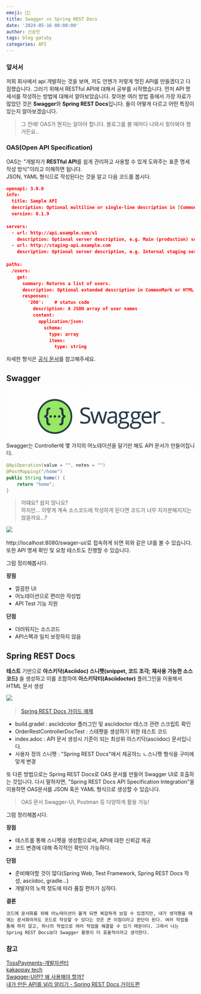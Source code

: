 ```yaml
---
emoji: 🍲🍚
title: Swagger vs Spring REST Docs
date: '2024-05-16 00:00:00'
author: 신승민
tags: blog gatsby 
categories: API
---
```


### 앞서서

저희 회사에서 api 개발하는 것을 보며, 저도 언젠가 저렇게 멋진 API를 만들겠다고 다짐했습니다. 그러기 위해서 RESTful API에 대해서 공부를 시작했습니다. 먼저 API 명세서를 작성하는 방법에 대해서 알아보았습니다. 찾아본 여러 방법 중에서 가장 자료가 많았던 것은 **Swagger**와 **Spring REST Docs**입니다. 둘이 어떻게 다르고 어떤 특징이 있는지 알아보겠습니다.

> 그 전에! OAS가 뭔지는 알아야 합니다.
> 블로그를 볼 때마다 나와서 찾아봐야 했거든요..

### OAS(Open API Specification)
OAS는 "개발자가 **RESTful API**를 쉽게 관리하고 사용할 수 있게 도와주는 표준 명세 작성 방식"이라고 이해하면 됩니다.   
JSON, YAML 형식으로 작성된다는 것을 알고 다음 코드를 봅시다.   
```json
openapi: 3.0.0
info:
  title: Sample API
  description: Optional multiline or single-line description in [CommonMark](http://commonmark.org/help/) or HTML.
  version: 0.1.9

servers:
  - url: http://api.example.com/v1
    description: Optional server description, e.g. Main (production) server
  - url: http://staging-api.example.com
    description: Optional server description, e.g. Internal staging server for testing

paths:
  /users:
    get:
      summary: Returns a list of users.
      description: Optional extended description in CommonMark or HTML.
      responses:
        '200':    # status code
          description: A JSON array of user names
          content:
            application/json:
              schema:
                type: array
                items:
                  type: string

```
자세한 형식은 [공식 문서](https://swagger.io/resources/open-api/)를 참고해주세요.
   
## Swagger
![alt text](image.png)
Swagger는 Controller에 몇 가지의 어노테이션을 달기만 해도 API 문서가 만들어집니다.
```java
@ApiOperation(value = "", notes = "")
@PostMapping("/home")
public String home() {
    return "home";
}
```
> 어떄요? 쉽지 않나요?  
 하지만... 이렇게 계속 소스코드에 작성하게 된다면 코드가 너무 지저분해지지는 않을까요...?   

![](https://velog.velcdn.com/images/gimminjae/post/e990daf7-d3f8-41c6-a792-dfadfc70c057/image.png)   

http://localhost:8080/swager-ui/로 접속하게 되면 위와 같은 UI를 볼 수 있습니다.   
또한 API 명세 확인 및 요청 테스트도 진행할 수 있습니다.

그럼 정리해봅시다.   
     
**장점**
* 깔끔한 UI   
* 어노테이션으로 편리한 작성법
* API Test 기능 지원

**단점**
* 더러워지는 소스코드
* API스펙과 일치 보장하지 않음


## Spring REST Docs
**테스트** 기반으로 **아스키닥(Asciidoc) 스니펫(snippet, 코드 조각; 재사용 가능한 소스 코드)** 을 생성하고 이를 조합하여 **아스키닥터(Asciidoctor)** 플러그인을 이용해서 HTML 문서 생성

![](https://helloworld.kurly.com/post-img/spring-rest-docs-guide/06-spring-rest-docs-example.png)
> [Spring REST Docs 가이드 예제](https://github.com/thefarmersfront/spring-rest-docs-guide)

* build.gradel : asciidcotor 플러그인 및 asciidoctor 태스크 관련 스크립트 확인
* OrderRestControllerDocTest : 스테펫을 생성하기 위한 테스트 코드
* index.adoc : API 문서 생성시 기준이 되는 최상위 아스키닥(asciidoc) 문서입니다.
* 사용자 정의 스니펫 : "Spring REST Docs"에서 제공하느 ㄴ스니펫 형식을 구미에 맞게 변경
   
또 다른 방법으로는 Spring REST Docs로 OAS 문서를 만들어 Swagger UI로 호출하는 것입니다. 다시 말하자면, "Spring REST Docs API Specification Integration"을 이용하면 OAS문서를 JSON 혹은 YAML 형식으로 생성할 수 있습니다.   

> OAS 문서 Swagger-UI, Postman 등 다양하게 활용 가능!
  
그럼 정리해봅시다.  
  
**장점**
 * 테스트를 통해 스니펫을 생성함으로써, API에 대한 신뢰감 제공
 * 코드 변경에 대해 즉각적인 확인이 가능하다.

**단점**
 * 준비해야할 것이 많다(Spring Web, Test Framework, Spring REST Docs 작성, asciidoc, gradle...)
 * 개발자의 노력 정도에 따라 품질 편차가 심하다. 

  
**결론**
```
코드에 문서화를 위해 어노테이션이 붙게 되면 복잡하게 보일 수 있겠지만, 내가 생각했을 때에는 문서화마저도 코드로 작성할 수 있다는 것은 큰 이점이라고 판단이 된다. 여러 작업을 통해 하지 않고, 하나의 작업으로 여러 작업을 해결할 수 있기 때문이다. 그래서 나는 Spring REST Docs보다 Swagger 활용이 더 효율적이라고 생각한다.
```

### 참고
[TossPayments-개발자센터](https://docs.tosspayments.com/resources/glossary/oas)   
[kakaopay tech](https://tech.kakaopay.com/post/openapi-documentation/)   
[Swagger-UI란? 왜 사용해야 할까?](https://velog.io/@gimminjae/Swagger-UI%EB%9E%80-%EC%99%9C-%EC%82%AC%EC%9A%A9%ED%95%B4%EC%95%BC-%ED%95%A0%EA%B9%8C)   
[내가 만든 API를 널리 알리기 - Spring REST Docs 가이드편](https://helloworld.kurly.com/blog/spring-rest-docs-guide/?gad_source=1&gclid=CjwKCAjw9IayBhBJEiwAVuc3fvKMFcJfnfd-4aiqlmgUVHp3k6fUoi2BGJCjj4nVJ6phAI4EILieUxoCorYQAvD_BwE)
```toc

```
